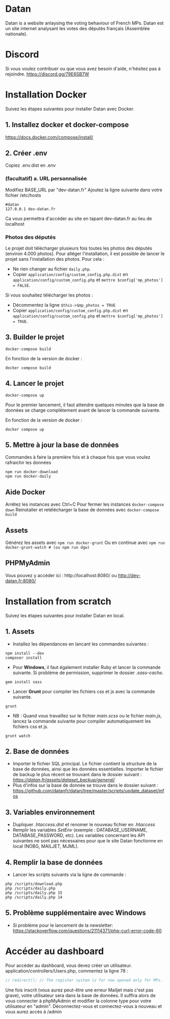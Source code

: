 # Datan
Datan is a website anlaysing the voting behaviour of French MPs.
Datan est un site internet analysant les votes des députés français (Assemblée nationale).

# Discord
Si vous voulez contribuer ou que vous avez besoin d'aide, n'hésitez pas à rejoindre. https://discord.gg/79E6SB7W

# Installation Docker
Suivez les étapes suivantes pour installer Datan avec Docker.

## 1. Installez docker et docker-compose
https://docs.docker.com/compose/install/

## 2. Créer .env
Copiez .env.dist en .env

### (facultatif) a. URL personnalisée
Modifiez BASE_URL par "dev-datan.fr"
Ajoutez la ligne suivante dans votre fichier /etc/hosts
```
#datan
127.0.0.1 dev-datan.fr
```
Ca vous permettra d'accéder au site en tapant dev-datan.fr au lieu de localhost

### Photos des députés
Le projet doit télécharger plusieurs fois toutes les photos des députés (environ 4.000 photos). Pour alléger l'installation, il est possible de lancer le projet sans l'installation des photos. Pour cela : 
- Ne rien changer au fichier `daily.php`.
- Copier `application/config/custom_config.php.dist` en `application/config/custom_config.php` et `mettre $config['mp_photos'] = FALSE`.

Si vous souhaitez télécharger les photos : 
- Décommentez la ligne `$this->$mp_photos = TRUE`
- Copier `application/config/custom_config.php.dist` en `application/config/custom_config.php` et `mettre $config['mp_photos'] = TRUE`.

## 3. Builder le projet
```
docker-compose build
```

En fonction de la version de docker : 

```
docker compose build
```

## 4. Lancer le projet
```
docker-compose up
```
Pour le premier lancement, il faut attendre quelques minutes que la base de données se charge complètement avant de lancer la commande suivante.

En fonction de la version de docker : 

```
docker compose up
```

## 5. Mettre à jour la base de données
Commandes à faire la première fois et à chaque fois que vous voulez rafraichir les données
```
npm run docker-download
npm run docker-daily
```

## Aide Docker
Arrêtez les instances avec Ctrl+C
Pour fermer les instances ```docker-compose down```
Reinstaller et retélécharger la base de données avec ```docker-compose build```

## Assets
Générez les assets avec ```npm run docker-grunt```
Ou en continue avec ```npm run docker-grunt-watch # (ou npm run dgw)```

## PHPMyAdmin
Vous pouvez y accéder ici : http://localhost:8080/ ou http://dev-datan.fr:8080/

# Installation from scratch
Suivez les étapes suivantes pour installer Datan en local.


## 1. Assets
* Installez les dépendances en lancant les commandes suivantes :

```
npm install --dev  
composer install  
```
* Pour **Windows**, il faut également installer Ruby et lancer la commande suivante. Si problème de permission, supprimer le dossier *.sass-cache*.

```
gem install sass
```
* Lancer **Grunt** pour compiler les fichiers css et js avec la commande suivante.

```
grunt  
```
* NB : Quand vous travaillez sur le fichier *main.scss* ou le fichier *main.js*, lancez la commande suivante pour compiler automatiquement les fichiers css et js.

```
grunt watch
```

## 2. Base de données
* Importer le fichier SQL principal. Le fichier contient la structure de la base de données, ainsi que les données essentielles. Importer le fichier de backup le plus récent se trouvant dans le dossier suivant : *https://datan.fr/assets/dataset_backup/general/*
* Plus d'infos sur la base de donnée se trouve dans le dossier suivant : https://github.com/datanfr/datan/tree/master/scripts/update_dataset/infos 

## 3. Variables environnement
* Dupliquer *.htaccess.dist* et renomer le nouveau fichier en *.htaccess*  
* Remplir les variables *SetEnv* (exemple : DATABASE_USERNAME, DATABASE_PASSWORD, etc). Les variables concernant les API suivantes ne sont pas nécessaires pour que le site Datan fonctionne en local (NOBG, MAILJET, MJML).

## 4. Remplir la base de données
* Lancer les scripts suivants via la ligne de commande :

```
php /scripts/download.php  
php /scripts/daily.php  
php /scripts/daily.php 15  
php /scripts/daily.php 14  
```
## 5. Problème supplémentaire avec Windows
* Si problème pour le lancement de la newsletter: https://stackoverflow.com/questions/21114371/php-curl-error-code-60  


# Accéder au dashboard
Pour accéder au dashboard, vous devez créer un utilisateur.
application/controllers/Users.php, commentez la ligne 78 :
```php
// redirect(); // The register system is for now opened only for MPs.
```
Une fois inscrit (vous aurez peut-être une erreur Mailjet mais c'est pas grave), votre utilisateur sera dans la base de données.
Il suffira alors de vous connecter à phpMyAdmin et modifier la colonne type pour votre utilisateur en "admin".
Déconnectez-vous et connectez-vous à nouveau et vous aurez accès à /admin